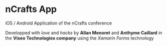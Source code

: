 # nCrafts App
iOS / Android Application of the nCrafts conference

Developped with *love* and *hacks* by **Allan Menoret** and **Anthyme Caillard** in the **Viseo Technologies company** using the *Xamarin Forms* technology

